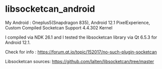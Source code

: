# libsocketcan_android

My Android : Oneplus5(Snapdragon 835), Android 12.1 PixelExperience, Custom Compiled Socketcan Support 4.4.302 Kernel

I compiled via NDK 26.1 and I tested the libsocketcan library via Qt 6.5.3 for Android 12.1.

Check for info : https://forum.qt.io/topic/152017/no-such-plugin-socketcan

Libsocketcan sources: https://github.com/lalten/libsocketcan/tree/master
